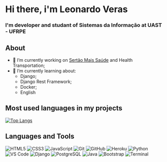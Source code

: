 # Hi there,  i'm Leonardo Veras 
### I'm developer and studant of Sistemas da Informação at UAST - UFRPE


## About
- :construction_worker: I’m currently working on [Sertão Mais Saúde](http://sertaomaissaude.com.br/site/) and Health Transportation;
- 🌱 I’m currently learning about:
  - Django;
  - Django Rest Framework;
  - Docker;
  - English


## Most used languages in my projects
  
[![Top Langs](https://github-readme-stats.vercel.app/api/top-langs/?username=lvleo21&layout=compact)](https://github.com/anuraghazra/github-readme-stats)

## Languages and Tools
![HTML5](https://img.icons8.com/color/40/000000/html-5.png)
![CSS3](https://img.icons8.com/color/40/000000/css3.png)
![JavaScript](https://img.icons8.com/color/40/000000/javascript-logo-1.png)
![Git](https://img.icons8.com/color/40/000000/git.png)
![GitHub](https://img.icons8.com/fluent/40/000000/github.png)
![Heroku](https://img.icons8.com/color/40/000000/heroku.png)
![Python](https://img.icons8.com/color/40/000000/python.png)
![VS Code](https://img.icons8.com/fluent/40/000000/visual-studio-code-2019.png)
![Django](https://img.icons8.com/windows/40/000000/django.png)
![PostgreSQL](https://img.icons8.com/color/40/000000/postgreesql.png)
![Java](https://img.icons8.com/color/40/000000/java-coffee-cup-logo.png) 
![Bootstrap](https://img.icons8.com/color/40/000000/bootstrap.png)
![Terminal](https://img.icons8.com/office/40/000000/console.png)
